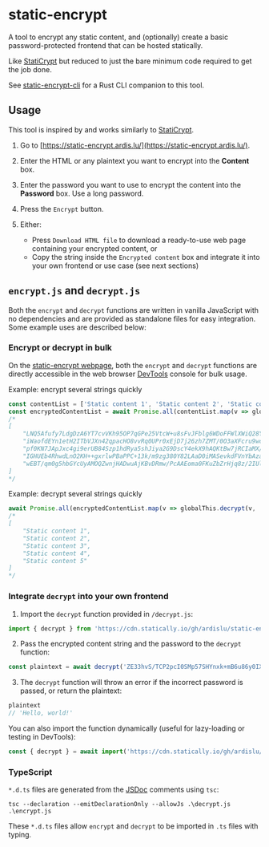 # static-encrypt

A tool to encrypt any static content, and (optionally) create a basic password-protected frontend that can be hosted statically.

Like [StatiCrypt](https://github.com/robinmoisson/staticrypt) but reduced to just the bare minimum code required to get the job done.

See [static-encrypt-cli](https://github.com/ardislu/static-encrypt-cli) for a Rust CLI companion to this tool.

## Usage

This tool is inspired by and works similarly to [StatiCrypt](https://robinmoisson.github.io/staticrypt/).

1. Go to [https://static-encrypt.ardis.lu/](https://static-encrypt.ardis.lu/).

2. Enter the HTML or any plaintext you want to encrypt into the **Content** box.

3. Enter the password you want to use to encrypt the content into the **Password** box. Use a long password.

4. Press the `Encrypt` button.

5. Either:
    - Press `Download HTML file` to download a ready-to-use web page containing your encrypted content, or
    - Copy the string inside the  `Encrypted content` box and integrate it into your own frontend or use case (see next sections)

## `encrypt.js` and `decrypt.js`

Both the `encrypt` and `decrypt` functions are written in vanilla JavaScript with no dependencies and are provided as standalone files for easy integration. Some example uses are described below:

### Encrypt or decrypt in bulk

On the [static-encrypt webpage](https://static-encrypt.ardis.lu/), both the `encrypt` and `decrypt` functions are directly accessible in the web browser [DevTools](https://developer.mozilla.org/en-US/docs/Glossary/Developer_Tools) console for bulk usage.

Example: encrypt several strings quickly
```javascript
const contentList = ['Static content 1', 'Static content 2', 'Static content 3', 'Static content 4', 'Static content 5'];
const encryptedContentList = await Promise.all(contentList.map(v => globalThis.encrypt(v, 'correcthorsebatterystaple')));
/*
[
    "LNQ5Afufy7LdgDzA6YT7cvVKh95OP7qGPe25VtcW+u8sFvJFblg6WDoFFWlXWiQ28YCMzr7VKOA9wJnX2uBKvekXG0nU/j+tcAArKA==",
    "iWaofdEYn1etH2ITbVJXn42qpacHO8vvRq0UPr0xEjD7j26zh7ZMT/0O3aXFcru9wcDcHJ1cmvBetLaNWVNzOOsmb0FYiq+Ucmax+A==",
    "pf0KN7JApJxc4gi9erUB84Szp1hdRya5shJiya2G9DscY4ekX9hAQKtBw7jRCIaMX/e3FH7jJG9PJpVzb2h4pF4PMXliBCQV4ypUMA==",
    "IGHUEb4RhwdLnO2KH++gxrlwPBaPPC+13k/m9zg380Y82LAaD0iMASevkdFVnYbAza6Yxji/IwJTacJoOeijvPoP8DCbj4qhd/g+YA==",
    "wEBT/qm0g5hbGYcUyAMOQZwnjHADwuAjKBvDRmw/PcAAEoma0FKuZbZrHjq8z/2IUlzbhMdnLGC91ODfqu+4j3HH7/idKha1BzVK/w=="
]
*/
```

Example: decrypt several strings quickly
```javascript
await Promise.all(encryptedContentList.map(v => globalThis.decrypt(v, 'correcthorsebatterystaple')));
/*
[
    "Static content 1",
    "Static content 2",
    "Static content 3",
    "Static content 4",
    "Static content 5"
]
*/
```

### Integrate `decrypt` into your own frontend

1. Import the `decrypt` function provided in `/decrypt.js`:

```javascript
import { decrypt } from 'https://cdn.statically.io/gh/ardislu/static-encrypt/master/decrypt.js';
```

2. Pass the encrypted content string and the password to the `decrypt` function:

```javascript
const plaintext = await decrypt('ZE33hvS/TCP2pcI0SMp57SHYnxk+mB6u86y0IX9dJJAU7X7d77Wkg4h0iVlcgudL3HKtE8CDx++v90/Ic24Aq0YQgU1zzjuTHg==', 'hunter2');
```

3. The `decrypt` function will throw an error if the incorrect password is passed, or return the plaintext:

```javascript
plaintext
// 'Hello, world!'
```

You can also import the function dynamically (useful for lazy-loading or testing in DevTools):

```javascript
const { decrypt } = await import('https://cdn.statically.io/gh/ardislu/static-encrypt/master/decrypt.js');
```

### TypeScript

`*.d.ts` files are generated from the [JSDoc](https://jsdoc.app/) comments using `tsc`:

```
tsc --declaration --emitDeclarationOnly --allowJs .\decrypt.js .\encrypt.js
```

These `*.d.ts` files allow `encrypt` and `decrypt` to be imported in `.ts` files with typing.
